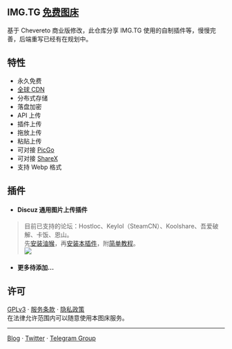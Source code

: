## IMG.TG [免费图床](https://img.tg)
基于 Chevereto 商业版修改，此仓库分享 IMG.TG 使用的自制插件等，慢慢完善，后端重写已经有在规划中。

## 特性
- 永久免费
- [全球 CDN](https://i.w3tt.com)
- 分布式存储
- 落盘加密
- API 上传
- 插件上传
- 拖放上传
- 粘贴上传
- 可对接 [PicGo](https://www.hostloc.com/thread-700296-1-1.html)
- 可对接 [ShareX](https://github.com/ShareX/ShareX)
- 支持 Webp 格式

## 插件
- #### Discuz 通用图片上传插件
> 目前已支持的论坛：Hostloc、Keylol（SteamCN）、Koolshare、吾爱破解、卡饭、恩山。<br>
先[安装油猴](https://www.tampermonkey.net)，再[安装本插件](https://greasyfork.org/zh-CN/scripts/404876)，附[简单教程](https://www.hostloc.com/thread-698806-1-1.html)。<br>
![](https://i.w3tt.com/2020/06/04/Omz4b.gif)
- #### 更多待添加...

## 许可
[GPLv3](https://github.com/ceecx/img.tg/blob/master/LICENSE) · 
[服务条款](https://img.tg/page/tos) · 
[隐私政策](https://img.tg/page/privacy)
<br>
在法律允许范围内可以随意使用本图床服务。

---
[Blog](https://cee.cx) · 
[Twitter](https://twitter.com/CeeAPT) · 
[Telegram Group](https://t.me/CeeChat)